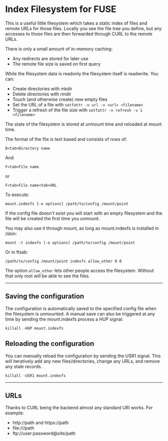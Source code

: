Index Filesystem for FUSE
=========================

This is a useful little filesystem which takes a static index of files and remote
URLs for those files. Locally you see the file tree you define, but any accesses to those
files are then forwarded through CURL to the remote URLs.

There is only a small amount of in-memory caching:

* Any redirects are stored for later use
* The remote file size is saved on first query

While the filesystem data is readonly the filesystem itself is readwrite.  You can:

* Create directories with mkdir
* Delete directories with rmdir
* Touch (and otherwise create) new empty files
* Set the URL of a file with `setfattr -n url -v <url> <filename>`
* Trigger a refresh of the file size with `setfattr -n refresh -v 1 <filename>`

The state of the filesystem is stored at unmount time and reloaded at mount time.

The format of the file is text based and consists of rows of:

```
D<tab>Directory name
```

And

```
F<tab>File name
```
or
```
F<tab>File name<tab>URL
```

To execute:

```
mount.indexfs [-o options] /path/to/config /mount/point
```

If the config file doesn't exist you will start with an empty filesystem and the file
will be created the first time you unmount.

You may also use it through mount, as long as mount.indexfs is installed in /sbin:

```
mount -t indexfs [-o options] /path/to/config /mount/point
```

Or in ftsab:

```
/path/to/config /mount/point indexfs allow_other 0 0
```

The option `allow_other` lets other people access the filesystem. Without that
only root will be able to see the files.

----

Saving the configuration
------------------------

The configuration is automatically saved to the specified config file when the filesystem
is unmounted.  A manual save can also be triggered at any time by sending the mount.indexfs
process a HUP signal:

```
killall -HUP mount.indexfs
```

Reloading the configuration
---------------------------

You can manually reload the configuration by sending the USR1 signal. This will iteratively add any new files/directories, change any URLs, and remove any stale records.

```
killall -USR1 mount.indexfs
```

----

URLs
----

Thanks to CURL being the backend almost any standard URI works. For example:

* http://path and https://path
* file:///path
* ftp://user:password@site/path
